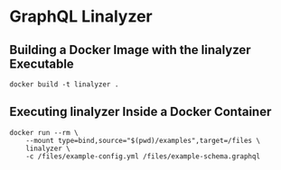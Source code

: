 # GraphQL Linalyzer

## Building a Docker Image with the linalyzer Executable

```
docker build -t linalyzer .
```

## Executing linalyzer Inside a Docker Container

```
docker run --rm \
    --mount type=bind,source="$(pwd)/examples",target=/files \
    linalyzer \
    -c /files/example-config.yml /files/example-schema.graphql
```
